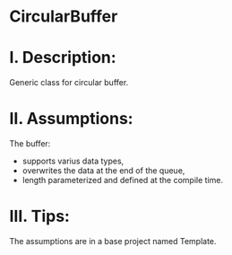 # CircularBuffer

# I. Description:
Generic class for circular buffer.

# II. Assumptions:
The buffer:
- supports varius data types,
- overwrites the data at the end of the queue,
- length parameterized and defined at the compile time.

# III. Tips:
The assumptions are in a base project named Template.
